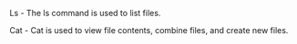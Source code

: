Ls - The ls command is used to list files.

Cat -  Cat is used to view file contents, combine files, and create new files.